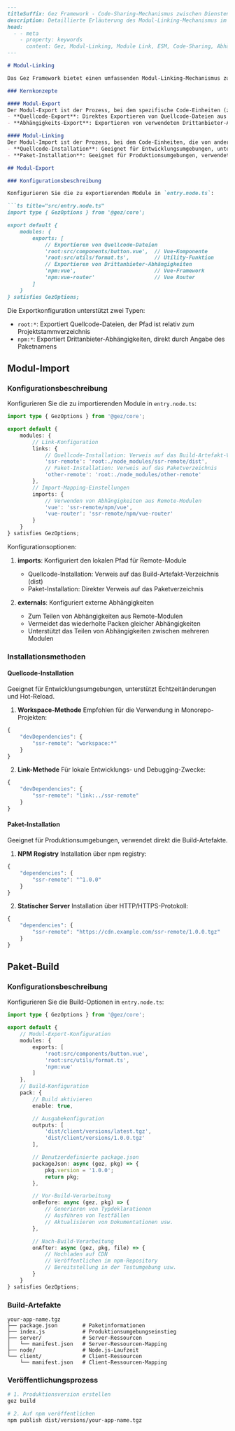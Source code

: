 ```markdown
---
titleSuffix: Gez Framework - Code-Sharing-Mechanismus zwischen Diensten
description: Detaillierte Erläuterung des Modul-Linking-Mechanismus im Gez Framework, einschließlich Code-Sharing zwischen Diensten, Abhängigkeitsmanagement und Implementierung der ESM-Spezifikation, um Entwicklern beim Aufbau effizienter Micro-Frontend-Anwendungen zu helfen.
head:
  - - meta
    - property: keywords
      content: Gez, Modul-Linking, Module Link, ESM, Code-Sharing, Abhängigkeitsmanagement, Micro-Frontend
---

# Modul-Linking

Das Gez Framework bietet einen umfassenden Modul-Linking-Mechanismus zur Verwaltung des Code-Sharings und der Abhängigkeiten zwischen Diensten. Dieser Mechanismus basiert auf der ESM-Spezifikation (ECMAScript Module) und unterstützt das Exportieren und Importieren von Modulen auf Quellcode-Ebene sowie vollständige Abhängigkeitsverwaltung.

### Kernkonzepte

#### Modul-Export
Der Modul-Export ist der Prozess, bei dem spezifische Code-Einheiten (z.B. Komponenten, Utility-Funktionen) eines Dienstes im ESM-Format nach außen verfügbar gemacht werden. Es werden zwei Exporttypen unterstützt:
- **Quellcode-Export**: Direktes Exportieren von Quellcode-Dateien aus dem Projekt
- **Abhängigkeits-Export**: Exportieren von verwendeten Drittanbieter-Abhängigkeiten

#### Modul-Linking
Der Modul-Import ist der Prozess, bei dem Code-Einheiten, die von anderen Diensten exportiert wurden, in einem Dienst referenziert werden. Es werden mehrere Installationsmethoden unterstützt:
- **Quellcode-Installation**: Geeignet für Entwicklungsumgebungen, unterstützt Echtzeitänderungen und Hot-Reload
- **Paket-Installation**: Geeignet für Produktionsumgebungen, verwendet direkt die Build-Artefakte

## Modul-Export

### Konfigurationsbeschreibung

Konfigurieren Sie die zu exportierenden Module in `entry.node.ts`:

```ts title="src/entry.node.ts"
import type { GezOptions } from '@gez/core';

export default {
    modules: {
        exports: [
            // Exportieren von Quellcode-Dateien
            'root:src/components/button.vue',  // Vue-Komponente
            'root:src/utils/format.ts',        // Utility-Funktion
            // Exportieren von Drittanbieter-Abhängigkeiten
            'npm:vue',                         // Vue-Framework
            'npm:vue-router'                   // Vue Router
        ]
    }
} satisfies GezOptions;
```

Die Exportkonfiguration unterstützt zwei Typen:
- `root:*`: Exportiert Quellcode-Dateien, der Pfad ist relativ zum Projektstammverzeichnis
- `npm:*`: Exportiert Drittanbieter-Abhängigkeiten, direkt durch Angabe des Paketnamens

## Modul-Import

### Konfigurationsbeschreibung

Konfigurieren Sie die zu importierenden Module in `entry.node.ts`:

```ts title="src/entry.node.ts"
import type { GezOptions } from '@gez/core';

export default {
    modules: {
        // Link-Konfiguration
        links: {
            // Quellcode-Installation: Verweis auf das Build-Artefakt-Verzeichnis
            'ssr-remote': 'root:./node_modules/ssr-remote/dist',
            // Paket-Installation: Verweis auf das Paketverzeichnis
            'other-remote': 'root:./node_modules/other-remote'
        },
        // Import-Mapping-Einstellungen
        imports: {
            // Verwenden von Abhängigkeiten aus Remote-Modulen
            'vue': 'ssr-remote/npm/vue',
            'vue-router': 'ssr-remote/npm/vue-router'
        }
    }
} satisfies GezOptions;
```

Konfigurationsoptionen:
1. **imports**: Konfiguriert den lokalen Pfad für Remote-Module
   - Quellcode-Installation: Verweis auf das Build-Artefakt-Verzeichnis (dist)
   - Paket-Installation: Direkter Verweis auf das Paketverzeichnis

2. **externals**: Konfiguriert externe Abhängigkeiten
   - Zum Teilen von Abhängigkeiten aus Remote-Modulen
   - Vermeidet das wiederholte Packen gleicher Abhängigkeiten
   - Unterstützt das Teilen von Abhängigkeiten zwischen mehreren Modulen

### Installationsmethoden

#### Quellcode-Installation
Geeignet für Entwicklungsumgebungen, unterstützt Echtzeitänderungen und Hot-Reload.

1. **Workspace-Methode**
Empfohlen für die Verwendung in Monorepo-Projekten:
```ts title="package.json"
{
    "devDependencies": {
        "ssr-remote": "workspace:*"
    }
}
```

2. **Link-Methode**
Für lokale Entwicklungs- und Debugging-Zwecke:
```ts title="package.json"
{
    "devDependencies": {
        "ssr-remote": "link:../ssr-remote"
    }
}
```

#### Paket-Installation
Geeignet für Produktionsumgebungen, verwendet direkt die Build-Artefakte.

1. **NPM Registry**
Installation über npm registry:
```ts title="package.json"
{
    "dependencies": {
        "ssr-remote": "^1.0.0"
    }
}
```

2. **Statischer Server**
Installation über HTTP/HTTPS-Protokoll:
```ts title="package.json"
{
    "dependencies": {
        "ssr-remote": "https://cdn.example.com/ssr-remote/1.0.0.tgz"
    }
}
```

## Paket-Build

### Konfigurationsbeschreibung

Konfigurieren Sie die Build-Optionen in `entry.node.ts`:

```ts title="src/entry.node.ts"
import type { GezOptions } from '@gez/core';

export default {
    // Modul-Export-Konfiguration
    modules: {
        exports: [
            'root:src/components/button.vue',
            'root:src/utils/format.ts',
            'npm:vue'
        ]
    },
    // Build-Konfiguration
    pack: {
        // Build aktivieren
        enable: true,

        // Ausgabekonfiguration
        outputs: [
            'dist/client/versions/latest.tgz',
            'dist/client/versions/1.0.0.tgz'
        ],

        // Benutzerdefinierte package.json
        packageJson: async (gez, pkg) => {
            pkg.version = '1.0.0';
            return pkg;
        },

        // Vor-Build-Verarbeitung
        onBefore: async (gez, pkg) => {
            // Generieren von Typdeklarationen
            // Ausführen von Testfällen
            // Aktualisieren von Dokumentationen usw.
        },

        // Nach-Build-Verarbeitung
        onAfter: async (gez, pkg, file) => {
            // Hochladen auf CDN
            // Veröffentlichen im npm-Repository
            // Bereitstellung in der Testumgebung usw.
        }
    }
} satisfies GezOptions;
```

### Build-Artefakte

```
your-app-name.tgz
├── package.json        # Paketinformationen
├── index.js            # Produktionsumgebungseinstieg
├── server/             # Server-Ressourcen
│   └── manifest.json   # Server-Ressourcen-Mapping
├── node/               # Node.js-Laufzeit
└── client/             # Client-Ressourcen
    └── manifest.json   # Client-Ressourcen-Mapping
```

### Veröffentlichungsprozess

```bash
# 1. Produktionsversion erstellen
gez build

# 2. Auf npm veröffentlichen
npm publish dist/versions/your-app-name.tgz
```
```